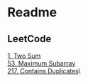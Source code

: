 # Readme

## LeetCode

[1. Two Sum](https://ljk233.github.io/DataStructuresAlgorithms.jl/LeetCode/0001_TwoSum.html)\
[53. Maximum Subarray](https://ljk233.github.io/DataStructuresAlgorithms.jl/LeetCode/0053_MaximumSubarray.html)\
[217. Contains Duplicates](https://ljk233.github.io/DataStructuresAlgorithms.jl/LeetCode/0217_ContainsDuplicates.html)\
